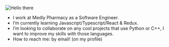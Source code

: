 ![Hello there](https://media.giphy.com/media/3ornk57KwDXf81rjWM/giphy.gif)

- I work at Medly Pharmacy as a Software Engineer.
- I’m currently learning Javascript/Typescript/React & Redux. 
- I’m looking to collaborate on any cool projects that use Python or C++, I want to improve my skills with those languages.
- How to reach me: by email! (on my profile)

<!-- [![Ashwin's github stats](https://github-readme-stats.vercel.app/api?username=the-shwin&show_icons=true&theme=tokyonight)](https://github.com/the-shwin/github-readme-stats) -->
<!-- [![Top Langs](https://github-readme-stats.vercel.app/api/top-langs/?username=the-shwin&theme=tokyonight&show_icons=true)](https://github.com/anuraghazra/github-readme-stats) -->

